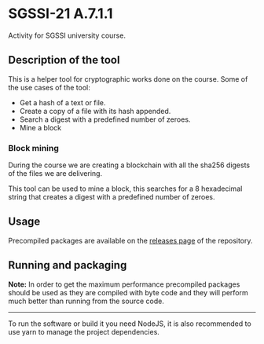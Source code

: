 # SGSSI-21 A.7.1.1

Activity for SGSSI university course.

## Description of the tool

This is a helper tool for cryptographic works done on the course. Some of the
use cases of the tool:

- Get a hash of a text or file.
- Create a copy of a file with its hash appended.
- Search a digest with a predefined number of zeroes.
- Mine a block

### Block mining

During the course we are creating a blockchain with all the sha256 digests of
the files we are delivering.

This tool can be used to mine a block, this searches for a 8 hexadecimal string
that creates a digest with a predefined number of zeroes.

## Usage

Precompiled packages are available on the [releases page](https://github.com/alexbcberio/SGSSI-21.A.7.1.1/releases)
of the repository.

## Running and packaging

**Note:** In order to get the maximum performance precompiled packages should be used as
they are compiled with byte code and they will perform much better than running
from the source code.

---

To run the software or build it you need NodeJS, it is also recommended to use
yarn to manage the project dependencies.

1. Clone the repository onto your system
2. Run `yarn` to install all the dependencies.

### Running from source

The project is build on TypeScript, you can run it without compiling it using
the "start" script `yarn start ...`.

### Compiling

To compile the code use the "build" script `yarn build`. You can also use the
"watch" script to hot-compile it `yarn watch`.

### Packaging

To compile the code into binaries use the "package" script `yarn package`. The
script compiles the TypeScript code into JavaScript and builds it. The binaries
are saved in the `bin` directory.
